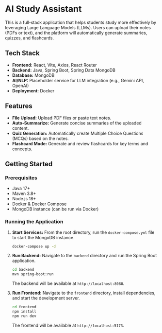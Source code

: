 # AI Study Assistant

This is a full-stack application that helps students study more effectively by leveraging Large Language Models (LLMs). Users can upload their notes (PDFs or text), and the platform will automatically generate summaries, quizzes, and flashcards.

## Tech Stack

- **Frontend:** React, Vite, Axios, React Router
- **Backend:** Java, Spring Boot, Spring Data MongoDB
- **Database:** MongoDB
- **AI/NLP:** Placeholder service for LLM integration (e.g., Gemini API, OpenAI)
- **Deployment:** Docker

## Features

- **File Upload:** Upload PDF files or paste text notes.
- **Auto-Summarize:** Generate concise summaries of the uploaded content.
- **Quiz Generation:** Automatically create Multiple Choice Questions (MCQs) based on the notes.
- **Flashcard Mode:** Generate and review flashcards for key terms and concepts.

## Getting Started

### Prerequisites

- Java 17+
- Maven 3.8+
- Node.js 18+
- Docker & Docker Compose
- MongoDB instance (can be run via Docker)

### Running the Application

1.  **Start Services:**
    From the root directory, run the `docker-compose.yml` file to start the MongoDB instance.
    ```bash
    docker-compose up -d
    ```

2.  **Run Backend:**
    Navigate to the `backend` directory and run the Spring Boot application.
    ```bash
    cd backend
    mvn spring-boot:run
    ```
    The backend will be available at `http://localhost:8080`.

3.  **Run Frontend:**
    Navigate to the `frontend` directory, install dependencies, and start the development server.
    ```bash
    cd frontend
    npm install
    npm run dev
    ```
    The frontend will be available at `http://localhost:5173`.